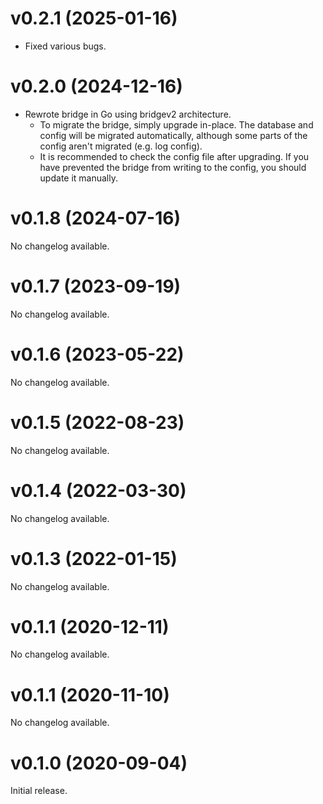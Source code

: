 # v0.2.1 (2025-01-16)

* Fixed various bugs.

# v0.2.0 (2024-12-16)

* Rewrote bridge in Go using bridgev2 architecture.
  * To migrate the bridge, simply upgrade in-place. The database and config
    will be migrated automatically, although some parts of the config aren't
    migrated (e.g. log config).
  * It is recommended to check the config file after upgrading. If you have
    prevented the bridge from writing to the config, you should update it
    manually.

# v0.1.8 (2024-07-16)

No changelog available.

# v0.1.7 (2023-09-19)

No changelog available.

# v0.1.6 (2023-05-22)

No changelog available.

# v0.1.5 (2022-08-23)

No changelog available.

# v0.1.4 (2022-03-30)

No changelog available.

# v0.1.3 (2022-01-15)

No changelog available.

# v0.1.1 (2020-12-11)

No changelog available.

# v0.1.1 (2020-11-10)

No changelog available.

# v0.1.0 (2020-09-04)

Initial release.
